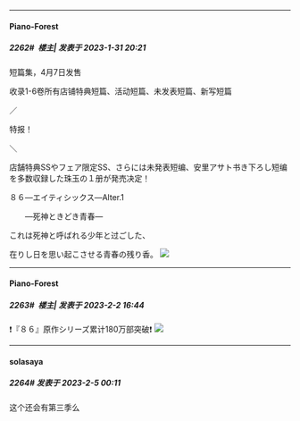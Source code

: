 
*****

####  Piano-Forest  
##### 2262#         楼主| 发表于 2023-1-31 20:21

短篇集，4月7日发售

收录1-6卷所有店铺特典短篇​、活动短篇、未发表短篇、新写短篇

／

特报！

＼

店舗特典SSやフェア限定SS、さらには未発表短编、安里アサト书き下ろし短编を多数収録した珠玉の１册が発売决定！

８６―エイティシックス―Alter.1

　　―死神ときどき青春―

これは死神と呼ばれる少年と过ごした、

在りし日を思い起こさせる青春の残り香。
<img src="https://p.sda1.dev/9/2ef7ddd442097a4f4c8dc922bafc9e08/20230131_202000.jpg" referrerpolicy="no-referrer">


*****

####  Piano-Forest  
##### 2263#         楼主| 发表于 2023-2-2 16:44

❗『８６』原作シリーズ累计180万部突破❗
<img src="https://p.sda1.dev/9/e5b6bc7904243d9f266bb6798267bd20/20230202_140050.jpg" referrerpolicy="no-referrer">


*****

####  solasaya  
##### 2264#       发表于 2023-2-5 00:11

这个还会有第三季么

